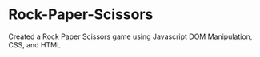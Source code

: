 # Rock-Paper-Scissors

Created a Rock Paper Scissors game using Javascript DOM Manipulation, CSS, and HTML